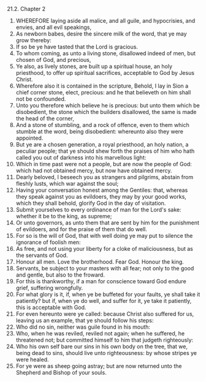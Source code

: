 21.2. Chapter 2
1. WHEREFORE laying aside all malice, and all guile, and hypocrisies, and envies, and all evil speakings,
2. As newborn babes, desire the sincere milk of the word, that ye may grow thereby:
3. If so be ye have tasted that the Lord is gracious.
4. To whom coming, as unto a living stone, disallowed indeed of men, but chosen of God, and precious,
5. Ye also, as lively stones, are built up a spiritual house, an holy priesthood, to offer up spiritual sacrifices, acceptable to God by Jesus Christ.
6. Wherefore also it is contained in the scripture, Behold, I lay in Sion a chief corner stone, elect, precious: and he that believeth on him shall not be confounded.
7. Unto you therefore which believe he is precious: but unto them which be disobedient, the stone which the builders disallowed, the same is made the head of the corner,
8. And a stone of stumbling, and a rock of offence, even to them which stumble at the word, being disobedient: whereunto also they were appointed.
9. But ye are a chosen generation, a royal priesthood, an holy nation, a peculiar people; that ye should shew forth the praises of him who hath called you out of darkness into his marvellous light:
10. Which in time past were not a people, but are now the people of God: which had not obtained mercy, but now have obtained mercy.
11. Dearly beloved, I beseech you as strangers and pilgrims, abstain from fleshly lusts, which war against the soul;
12. Having your conversation honest among the Gentiles: that, whereas they speak against you as evildoers, they may by your good works, which they shall behold, glorify God in the day of visitation.
13. Submit yourselves to every ordinance of man for the Lord's sake: whether it be to the king, as supreme;
14. Or unto governors, as unto them that are sent by him for the punishment of evildoers, and for the praise of them that do well.
15. For so is the will of God, that with well doing ye may put to silence the ignorance of foolish men:
16. As free, and not using your liberty for a cloke of maliciousness, but as the servants of God.
17. Honour all men. Love the brotherhood. Fear God. Honour the king.
18. Servants, be subject to your masters with all fear; not only to the good and gentle, but also to the froward.
19. For this is thankworthy, if a man for conscience toward God endure grief, suffering wrongfully.
20. For what glory is it, if, when ye be buffeted for your faults, ye shall take it patiently? but if, when ye do well, and suffer for it, ye take it patiently, this is acceptable with God.
21. For even hereunto were ye called: because Christ also suffered for us, leaving us an example, that ye should follow his steps:
22. Who did no sin, neither was guile found in his mouth:
23. Who, when he was reviled, reviled not again; when he suffered, he threatened not; but committed himself to him that judgeth righteously:
24. Who his own self bare our sins in his own body on the tree, that we, being dead to sins, should live unto righteousness: by whose stripes ye were healed.
25. For ye were as sheep going astray; but are now returned unto the Shepherd and Bishop of your souls.

